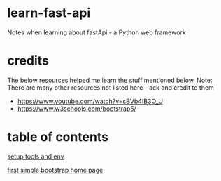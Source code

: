 # learn-fast-api
Notes when learning about fastApi - a Python web framework

# credits
The below resources helped me learn the stuff mentioned below. 
Note: There are many other resources not listed here - ack and credit to them
* https://www.youtube.com/watch?v=sBVb4IB3O_U
* https://www.w3schools.com/bootstrap5/

# table of contents

[setup tools and env](docs/setup-tools-env.md)

[first simple bootstrap home page](docs/add-template-jinja.md)








